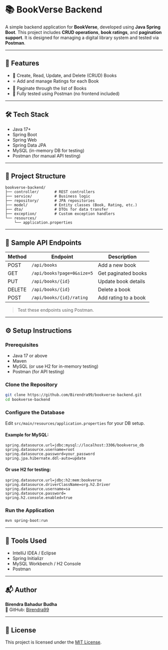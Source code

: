 # 📚 BookVerse Backend

A simple backend application for **BookVerse**, developed using **Java Spring Boot**. This project includes **CRUD operations**, **book ratings**, and **pagination support**. It is designed for managing a digital library system and tested via **Postman**.

---

## 🚀 Features

- 📖 Create, Read, Update, and Delete (CRUD) Books
- ⭐ Add and manage Ratings for each Book
- 📃 Paginate through the list of Books
- 🧪 Fully tested using Postman (no frontend included)

---

## 🛠️ Tech Stack

- Java 17+
- Spring Boot
- Spring Web
- Spring Data JPA
- MySQL (in-memory DB for testing)
- Postman (for manual API testing)

---

## 📁 Project Structure

```
bookverse-backend/
├── controller/       # REST controllers
├── service/          # Business logic
├── repository/       # JPA repositories
├── model/            # Entity classes (Book, Rating, etc.)
├── dto/              # DTOs for data transfer
├── exception/        # Custom exception handlers
└── resources/
    └── application.properties
```

---

## 🧪 Sample API Endpoints

| Method | Endpoint                        | Description               |
|--------|----------------------------------|---------------------------|
| POST   | `/api/books`                    | Add a new book            |
| GET    | `/api/books?page=0&size=5`      | Get paginated books       |
| PUT    | `/api/books/{id}`               | Update book details       |
| DELETE | `/api/books/{id}`               | Delete a book             |
| POST   | `/api/books/{id}/rating`        | Add rating to a book      |

> Test these endpoints using Postman.

---

## ⚙️ Setup Instructions

### Prerequisites

- Java 17 or above
- Maven
- MySQL (or use H2 for in-memory testing)
- Postman (for API testing)

### Clone the Repository

```bash
git clone https://github.com/Birendra99/bookverse-backend.git
cd bookverse-backend
```

### Configure the Database

Edit `src/main/resources/application.properties` for your DB setup.

#### Example for MySQL:
```properties
spring.datasource.url=jdbc:mysql://localhost:3306/bookverse_db
spring.datasource.username=root
spring.datasource.password=your_password
spring.jpa.hibernate.ddl-auto=update
```

#### Or use H2 for testing:
```properties
spring.datasource.url=jdbc:h2:mem:bookverse
spring.datasource.driverClassName=org.h2.Driver
spring.datasource.username=sa
spring.datasource.password=
spring.h2.console.enabled=true
```

### Run the Application

```bash
mvn spring-boot:run
```

---

## 🧰 Tools Used

- IntelliJ IDEA / Eclipse
- Spring Initializr
- MySQL Workbench / H2 Console
- Postman

---

## 📬 Author

**Birendra Bahadur Budha**  
🔗 GitHub: [Birendra99](https://github.com/Birendra99)

---

## 📄 License

This project is licensed under the [MIT License](LICENSE).
